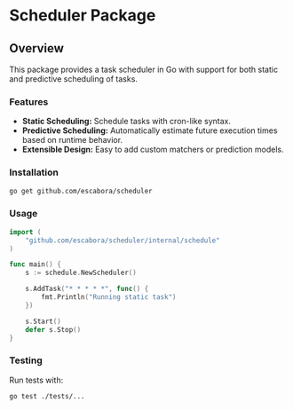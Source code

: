 # Scheduler Package

## Overview
This package provides a task scheduler in Go with support for both static and predictive scheduling of tasks.

### Features
- **Static Scheduling:** Schedule tasks with cron-like syntax.
- **Predictive Scheduling:** Automatically estimate future execution times based on runtime behavior.
- **Extensible Design:** Easy to add custom matchers or prediction models.

### Installation
```sh
go get github.com/escabora/scheduler
```

### Usage
```go
import (
	"github.com/escabora/scheduler/internal/schedule"
)

func main() {
	s := schedule.NewScheduler()

	s.AddTask("* * * * *", func() {
		fmt.Println("Running static task")
	})

	s.Start()
	defer s.Stop()
}
```

### Testing
Run tests with:
```sh
go test ./tests/...
```